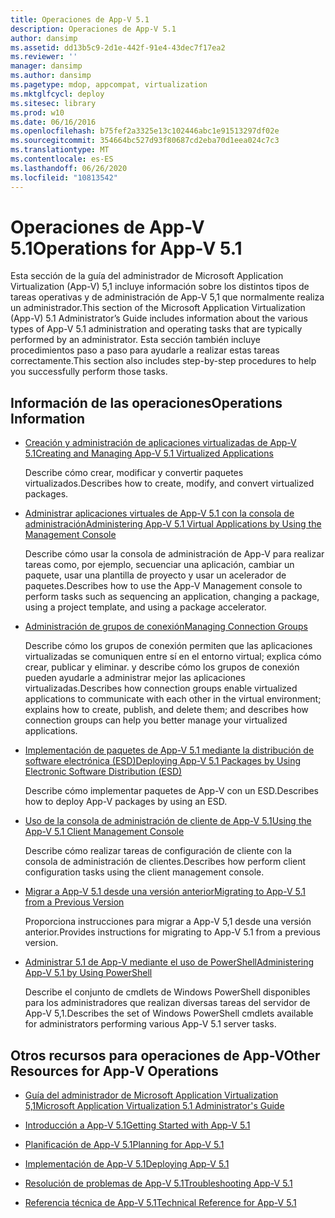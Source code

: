 ```yaml
---
title: Operaciones de App-V 5.1
description: Operaciones de App-V 5.1
author: dansimp
ms.assetid: dd13b5c9-2d1e-442f-91e4-43dec7f17ea2
ms.reviewer: ''
manager: dansimp
ms.author: dansimp
ms.pagetype: mdop, appcompat, virtualization
ms.mktglfcycl: deploy
ms.sitesec: library
ms.prod: w10
ms.date: 06/16/2016
ms.openlocfilehash: b75fef2a3325e13c102446abc1e91513297df02e
ms.sourcegitcommit: 354664bc527d93f80687cd2eba70d1eea024c7c3
ms.translationtype: MT
ms.contentlocale: es-ES
ms.lasthandoff: 06/26/2020
ms.locfileid: "10813542"
---
```

# <span data-ttu-id="548c3-103">Operaciones de App-V 5.1</span><span class="sxs-lookup"><span data-stu-id="548c3-103">Operations for App-V 5.1</span></span>


<span data-ttu-id="548c3-104">Esta sección de la guía del administrador de Microsoft Application Virtualization (App-V) 5,1 incluye información sobre los distintos tipos de tareas operativas y de administración de App-V 5,1 que normalmente realiza un administrador.</span><span class="sxs-lookup"><span data-stu-id="548c3-104">This section of the Microsoft Application Virtualization (App-V) 5.1 Administrator’s Guide includes information about the various types of App-V 5.1 administration and operating tasks that are typically performed by an administrator.</span></span> <span data-ttu-id="548c3-105">Esta sección también incluye procedimientos paso a paso para ayudarle a realizar estas tareas correctamente.</span><span class="sxs-lookup"><span data-stu-id="548c3-105">This section also includes step-by-step procedures to help you successfully perform those tasks.</span></span>

## <span data-ttu-id="548c3-106">Información de las operaciones</span><span class="sxs-lookup"><span data-stu-id="548c3-106">Operations Information</span></span>


-   [<span data-ttu-id="548c3-107">Creación y administración de aplicaciones virtualizadas de App-V 5.1</span><span class="sxs-lookup"><span data-stu-id="548c3-107">Creating and Managing App-V 5.1 Virtualized Applications</span></span>](creating-and-managing-app-v-51-virtualized-applications.md)

    <span data-ttu-id="548c3-108">Describe cómo crear, modificar y convertir paquetes virtualizados.</span><span class="sxs-lookup"><span data-stu-id="548c3-108">Describes how to create, modify, and convert virtualized packages.</span></span>

-   [<span data-ttu-id="548c3-109">Administrar aplicaciones virtuales de App-V 5.1 con la consola de administración</span><span class="sxs-lookup"><span data-stu-id="548c3-109">Administering App-V 5.1 Virtual Applications by Using the Management Console</span></span>](administering-app-v-51-virtual-applications-by-using-the-management-console.md)

    <span data-ttu-id="548c3-110">Describe cómo usar la consola de administración de App-V para realizar tareas como, por ejemplo, secuenciar una aplicación, cambiar un paquete, usar una plantilla de proyecto y usar un acelerador de paquetes.</span><span class="sxs-lookup"><span data-stu-id="548c3-110">Describes how to use the App-V Management console to perform tasks such as sequencing an application, changing a package, using a project template, and using a package accelerator.</span></span>

-   [<span data-ttu-id="548c3-111">Administración de grupos de conexión</span><span class="sxs-lookup"><span data-stu-id="548c3-111">Managing Connection Groups</span></span>](managing-connection-groups51.md)

    <span data-ttu-id="548c3-112">Describe cómo los grupos de conexión permiten que las aplicaciones virtualizadas se comuniquen entre sí en el entorno virtual; explica cómo crear, publicar y eliminar. y describe cómo los grupos de conexión pueden ayudarle a administrar mejor las aplicaciones virtualizadas.</span><span class="sxs-lookup"><span data-stu-id="548c3-112">Describes how connection groups enable virtualized applications to communicate with each other in the virtual environment; explains how to create, publish, and delete them; and describes how connection groups can help you better manage your virtualized applications.</span></span>

-   [<span data-ttu-id="548c3-113">Implementación de paquetes de App-V 5.1 mediante la distribución de software electrónica (ESD)</span><span class="sxs-lookup"><span data-stu-id="548c3-113">Deploying App-V 5.1 Packages by Using Electronic Software Distribution (ESD)</span></span>](deploying-app-v-51-packages-by-using-electronic-software-distribution--esd-.md)

    <span data-ttu-id="548c3-114">Describe cómo implementar paquetes de App-V con un ESD.</span><span class="sxs-lookup"><span data-stu-id="548c3-114">Describes how to deploy App-V packages by using an ESD.</span></span>

-   [<span data-ttu-id="548c3-115">Uso de la consola de administración de cliente de App-V 5.1</span><span class="sxs-lookup"><span data-stu-id="548c3-115">Using the App-V 5.1 Client Management Console</span></span>](using-the-app-v-51-client-management-console.md)

    <span data-ttu-id="548c3-116">Describe cómo realizar tareas de configuración de cliente con la consola de administración de clientes.</span><span class="sxs-lookup"><span data-stu-id="548c3-116">Describes how perform client configuration tasks using the client management console.</span></span>

-   [<span data-ttu-id="548c3-117">Migrar a App-V 5.1 desde una versión anterior</span><span class="sxs-lookup"><span data-stu-id="548c3-117">Migrating to App-V 5.1 from a Previous Version</span></span>](migrating-to-app-v-51-from-a-previous-version.md)

    <span data-ttu-id="548c3-118">Proporciona instrucciones para migrar a App-V 5,1 desde una versión anterior.</span><span class="sxs-lookup"><span data-stu-id="548c3-118">Provides instructions for migrating to App-V 5.1 from a previous version.</span></span>

-   [<span data-ttu-id="548c3-119">Administrar 5.1 de App-V mediante el uso de PowerShell</span><span class="sxs-lookup"><span data-stu-id="548c3-119">Administering App-V 5.1 by Using PowerShell</span></span>](administering-app-v-51-by-using-powershell.md)

    <span data-ttu-id="548c3-120">Describe el conjunto de cmdlets de Windows PowerShell disponibles para los administradores que realizan diversas tareas del servidor de App-V 5,1.</span><span class="sxs-lookup"><span data-stu-id="548c3-120">Describes the set of Windows PowerShell cmdlets available for administrators performing various App-V 5.1 server tasks.</span></span>






## <span data-ttu-id="548c3-121">Otros recursos para operaciones de App-V</span><span class="sxs-lookup"><span data-stu-id="548c3-121">Other Resources for App-V Operations</span></span>


-   [<span data-ttu-id="548c3-122">Guía del administrador de Microsoft Application Virtualization 5,1</span><span class="sxs-lookup"><span data-stu-id="548c3-122">Microsoft Application Virtualization 5.1 Administrator's Guide</span></span>](microsoft-application-virtualization-51-administrators-guide.md)

-   [<span data-ttu-id="548c3-123">Introducción a App-V 5.1</span><span class="sxs-lookup"><span data-stu-id="548c3-123">Getting Started with App-V 5.1</span></span>](getting-started-with-app-v-51.md)

-   [<span data-ttu-id="548c3-124">Planificación de App-V 5.1</span><span class="sxs-lookup"><span data-stu-id="548c3-124">Planning for App-V 5.1</span></span>](planning-for-app-v-51.md)

-   [<span data-ttu-id="548c3-125">Implementación de App-V 5.1</span><span class="sxs-lookup"><span data-stu-id="548c3-125">Deploying App-V 5.1</span></span>](deploying-app-v-51.md)

-   [<span data-ttu-id="548c3-126">Resolución de problemas de App-V 5.1</span><span class="sxs-lookup"><span data-stu-id="548c3-126">Troubleshooting App-V 5.1</span></span>](troubleshooting-app-v-51.md)

-   [<span data-ttu-id="548c3-127">Referencia técnica de App-V 5.1</span><span class="sxs-lookup"><span data-stu-id="548c3-127">Technical Reference for App-V 5.1</span></span>](technical-reference-for-app-v-51.md)

 

 





